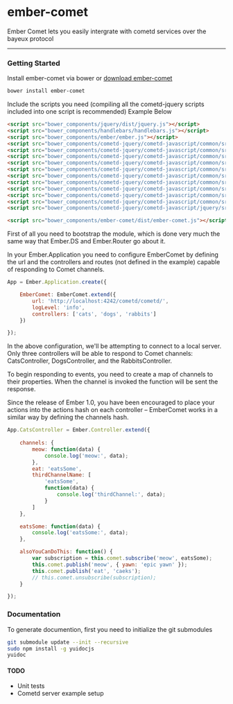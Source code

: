 ember-comet
============

Ember Comet lets you easily intergrate with cometd services over the bayeux protocol

_____________________
### Getting Started

Install ember-comet via bower or [download ember-comet]

```sh
bower install ember-comet
```

Include the scripts you need (compiling all the cometd-jquery scripts included into one script is recommended)
Example Below

```html
<script src="bower_components/jquery/dist/jquery.js"></script>
<script src="bower_components/handlebars/handlebars.js"></script>
<script src="bower_components/ember/ember.js"></script>
<script src="bower_components/cometd-jquery/cometd-javascript/common/src/main/js/org/cometd/cometd-namespace.js"></script>
<script src="bower_components/cometd-jquery/cometd-javascript/common/src/main/js/org/cometd/cometd-json.js"></script>
<script src="bower_components/cometd-jquery/cometd-javascript/common/src/main/js/org/cometd/Utils.js"></script>
<script src="bower_components/cometd-jquery/cometd-javascript/common/src/main/js/org/cometd/TransportRegistry.js"></script>
<script src="bower_components/cometd-jquery/cometd-javascript/common/src/main/js/org/cometd/Transport.js"></script>
<script src="bower_components/cometd-jquery/cometd-javascript/common/src/main/js/org/cometd/RequestTransport.js"></script>
<script src="bower_components/cometd-jquery/cometd-javascript/common/src/main/js/org/cometd/LongPollingTransport.js"></script>
<script src="bower_components/cometd-jquery/cometd-javascript/common/src/main/js/org/cometd/CallbackPollingTransport.js"></script>
<script src="bower_components/cometd-jquery/cometd-javascript/common/src/main/js/org/cometd/WebSocketTransport.js"></script>
<script src="bower_components/cometd-jquery/cometd-javascript/common/src/main/js/org/cometd/CometD.js"></script>
<script src="bower_components/cometd-jquery/cometd-javascript/jquery/src/main/webapp/jquery/jquery.cometd.js"></script>

<script src="bower_components/ember-comet/dist/ember-comet.js"></script>

```
First of all you need to bootstrap the module, which is done very much the same way that Ember.DS and Ember.Router go about it.

In your Ember.Application you need to configure EmberComet by defining the url and the controllers and routes (not defined in the example) capable of responding to Comet channels.

```js
App = Ember.Application.create({

    EmberComet: EmberComet.extend({
        url: 'http://localhost:4242/cometd/cometd/',
		logLevel: 'info',
        controllers: ['cats', 'dogs', 'rabbits']
    })

});
```

In the above configuration, we'll be attempting to connect to a local server. Only three controllers will be able to respond to Comet channels: CatsController, DogsController, and the RabbitsController.

To begin responding to events, you need to create a map of channels to their properties. When the channel is invoked the function will be sent the response.

Since the release of Ember 1.0, you have been encouraged to place your actions into the actions hash on each controller – EmberComet works in a similar way by defining the channels hash.

```js
App.CatsController = Ember.Controller.extend({
	
	channels: {
		meow: function(data) {
			console.log('meow:', data);
		},
		eat: 'eatsSome',
		thirdChannelName: [
			'eatsSome', 
			function(data) {
				console.log('thirdChannel:', data);
			}
		]
	},

	eatsSome: function(data) {
		console.log('eatsSome:', data);
	},

	alsoYouCanDoThis: function() {
		var subscription = this.comet.subscribe('meow', eatsSome);
		this.comet.publish('meow', { yawn: 'epic yawn' });
		this.comet.publish('eat', 'caeks');
		// this.comet.unsubscribe(subscription);
	}

});
```

### Documentation

To generate documention, first you need to initialize the git submodules

```sh
git submodule update --init --recursive
sudo npm install -g yuidocjs
yuidoc
```

#### TODO

- Unit tests
- Cometd server example setup

[download ember-comet]:https://github.com/AaronGhent/ember-comet/raw/master/dist/ember-comet.js
